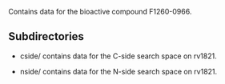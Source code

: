 Contains data for the bioactive compound F1260-0966.

## Subdirectories

- cside/ contains data for the C-side search space on rv1821.

- nside/ contains data for the N-side search space on rv1821.


